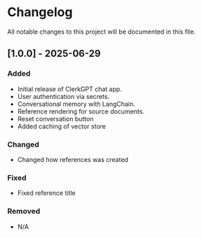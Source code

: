 # Changelog

All notable changes to this project will be documented in this file.


## [1.0.0] - 2025-06-29
### Added
- Initial release of ClerkGPT chat app.
- User authentication via secrets.
- Conversational memory with LangChain.
- Reference rendering for source documents.
- Reset conversation button
- Added caching of vector store

### Changed
- Changed how references was created

### Fixed
- Fixed reference title

### Removed
- N/A